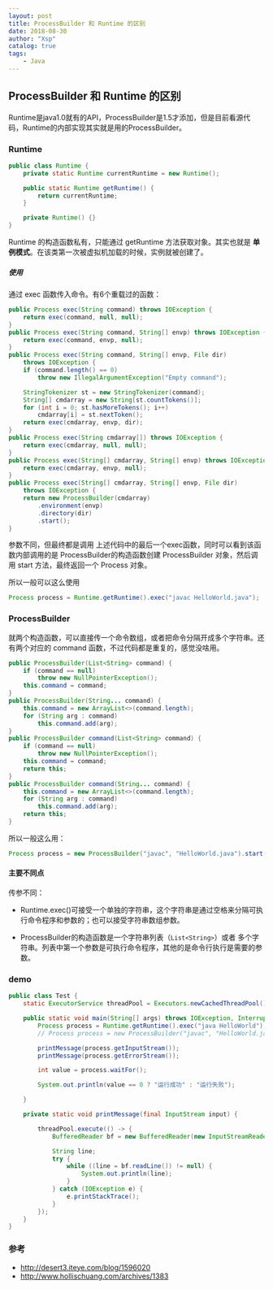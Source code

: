 ```yaml
---
layout: post
title: ProcessBuilder 和 Runtime 的区别
date: 2018-08-30
author: "Xsp"
catalog: true
tags:
    - Java
---
```


## ProcessBuilder 和 Runtime 的区别

Runtime是java1.0就有的API，ProcessBuilder是1.5才添加，但是目前看源代码，Runtime的内部实现其实就是用的ProcessBuilder。

### Runtime

```java
public class Runtime {
    private static Runtime currentRuntime = new Runtime();

    public static Runtime getRuntime() {
        return currentRuntime;
    }

    private Runtime() {}
}
```

Runtime 的构造函数私有，只能通过 getRuntime 方法获取对象。其实也就是 **单例模式**。在该类第一次被虚拟机加载的时候，实例就被创建了。

##### 使用

通过 exec 函数传入命令。有6个重载过的函数：

```java
public Process exec(String command) throws IOException {
    return exec(command, null, null);
}
public Process exec(String command, String[] envp) throws IOException {
    return exec(command, envp, null);
}
public Process exec(String command, String[] envp, File dir)
    throws IOException {
    if (command.length() == 0)
        throw new IllegalArgumentException("Empty command");

    StringTokenizer st = new StringTokenizer(command);
    String[] cmdarray = new String[st.countTokens()];
    for (int i = 0; st.hasMoreTokens(); i++)
        cmdarray[i] = st.nextToken();
    return exec(cmdarray, envp, dir);
}
public Process exec(String cmdarray[]) throws IOException {
    return exec(cmdarray, null, null);
}
public Process exec(String[] cmdarray, String[] envp) throws IOException {
    return exec(cmdarray, envp, null);
}
public Process exec(String[] cmdarray, String[] envp, File dir)
    throws IOException {
    return new ProcessBuilder(cmdarray)
        .environment(envp)
        .directory(dir)
        .start();
}
```

参数不同，但最终都是调用 上述代码中的最后一个exec函数，同时可以看到该函数内部调用的是 ProcessBuilder的构造函数创建 ProcessBuilder 对象，然后调用 start 方法，最终返回一个 Process 对象。

所以一般可以这么使用

```java
Process process = Runtime.getRuntime().exec("javac HelloWorld.java");
```

### ProcessBuilder

就两个构造函数，可以直接传一个命令数组，或者把命令分隔开成多个字符串。还有两个对应的 command 函数，不过代码都是重复的，感觉没啥用。

```java
public ProcessBuilder(List<String> command) {
    if (command == null)
        throw new NullPointerException();
    this.command = command;
}
public ProcessBuilder(String... command) {
    this.command = new ArrayList<>(command.length);
    for (String arg : command)
        this.command.add(arg);
}
public ProcessBuilder command(List<String> command) {
    if (command == null)
        throw new NullPointerException();
    this.command = command;
    return this;
}
public ProcessBuilder command(String... command) {
    this.command = new ArrayList<>(command.length);
    for (String arg : command)
        this.command.add(arg);
    return this;
}
```

所以一般这么用：

```java
Process process = new ProcessBuilder("javac", "HelloWorld.java").start();
```



#### 主要不同点

传参不同：

- Runtime.exec()可接受一个单独的字符串，这个字符串是通过空格来分隔可执行命令程序和参数的；也可以接受字符串数组参数。


- ProcessBuilder的构造函数是一个字符串列表（`List<String>`）或者 多个字符串。列表中第一个参数是可执行命令程序，其他的是命令行执行是需要的参数。



### demo

```java
public class Test {
    static ExecutorService threadPool = Executors.newCachedThreadPool();

    public static void main(String[] args) throws IOException, InterruptedException {
        Process process = Runtime.getRuntime().exec("java HelloWorld");
        // Process process = new ProcessBuilder("javac", "HelloWorld.java").start();

        printMessage(process.getInputStream());
        printMessage(process.getErrorStream());

        int value = process.waitFor();

        System.out.println(value == 0 ? "运行成功" : "运行失败");

    }

    private static void printMessage(final InputStream input) {

        threadPool.execute(() -> {
            BufferedReader bf = new BufferedReader(new InputStreamReader(input));

            String line;
            try {
                while ((line = bf.readLine()) != null) {
                    System.out.println(line);
                }
            } catch (IOException e) {
                e.printStackTrace();
            }
        });
    }
}
```



### 参考

- http://desert3.iteye.com/blog/1596020
- http://www.hollischuang.com/archives/1383
